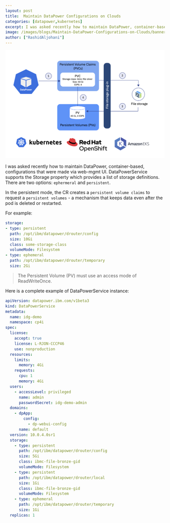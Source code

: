 ```yaml
---
layout: post
title:  Maintain DataPower Configurations on Clouds
categories: [datapower,kubernetes]
excerpt: I was asked recently how to maintain DataPower, container-based, congigrations that are made via web-mgmt UI.
image: /images/blogs/Maintain-DataPower-Configurations-on-Clouds/banner.png
author: ["RashidAljohani"]
---
```



![](/images/blogs/Maintain-DataPower-Configurations-on-Clouds/banner.png)


I was asked recently how to maintain DataPower, container-based, configurations that were made via web-mgmt UI. DataPowerService supports the Storage property which provides a list of storage definitions. There are two options: `ephermeral` and `persistent`.

In the persistent mode, the CR creates a `persistent volume claims` to request a `persistent volumes` - a mechanism that keeps data even after the pod is deleted or restarted.

For example:

```yaml
storage:
- type: persistent
  path: /opt/ibm/datapower/drouter/config
  size: 10Gi
  class: some-storage-class
  volumeMode: Filesystem
- type: ephemeral
  path: /opt/ibm/datapower/drouter/temporary
  size: 2Gi
```

> The Persistent Volume (PV) must use an access mode of ReadWriteOnce.


Here is a complete example of DataPowerService instance:

```yaml
apiVersion: datapower.ibm.com/v1beta3
kind: DataPowerService
metadata:
  name: idg-demo
  namespace: cp4i
spec:
  license:
    accept: true
    license: L-RJON-CCCP46
    use: nonproduction
  resources:
    limits:
      memory: 4Gi
    requests:
      cpu: 1
      memory: 4Gi
  users:
    - accessLevel: privileged
      name: admin
      passwordSecret: idg-demo-admin
  domains:
    - dpApp:
        config:
          - dp-webui-config
      name: default
  version: 10.0.4.0sr1
  storage:
    - type: persistent
      path: /opt/ibm/datapower/drouter/config
      size: 5Gi
      class: ibmc-file-bronze-gid
      volumeMode: Filesystem
    - type: persistent
      path: /opt/ibm/datapower/drouter/local
      size: 1Gi
      class: ibmc-file-bronze-gid
      volumeMode: Filesystem
    - type: ephemeral
      path: /opt/ibm/datapower/drouter/temporary
      size: 1Gi
  replicas: 1
  ```